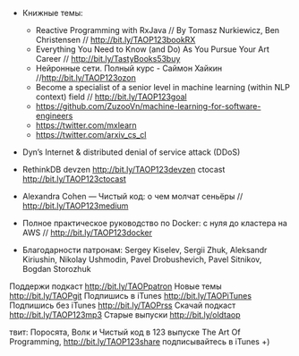 + Книжные темы: 
	+ Reactive Programming with RxJava // By Tomasz Nurkiewicz, Ben Christensen // http://bit.ly/TAOP123bookRX
	+ Everything You Need to Know (and Do) As You Pursue Your Art Career // http://bit.ly/TastyBooks53buy
	+ Нейронные сети. Полный курс - Саймон Хайкин //http://bit.ly/TAOP123ozon
	+ Become a specialist of a senior level in machine learning (within NLP context) field // http://bit.ly/TAOP123goal
	+ https://github.com/ZuzooVn/machine-learning-for-software-engineers
	+ https://twitter.com/mxlearn
	+ https://twitter.com/arxiv_cs_cl
+ Dyn’s Internet & distributed denial of service attack (DDoS)  
+ RethinkDB devzen http://bit.ly/TAOP123devzen   ctocast http://bit.ly/TAOP123ctocast
+ Alexandra Cohen — Чистый код: о чем молчат сеньёры // http://bit.ly/TAOP123medium
+ Полное практическое руководство по Docker: с нуля до кластера на AWS // http://bit.ly/TAOP123docker

+ Благодарности патронам: Sergey Kiselev, Sergii Zhuk, Aleksandr Kiriushin, Nikolay Ushmodin, Pavel Drobushevich, Pavel Sitnikov, Bogdan Storozhuk

Поддержи подкаст http://bit.ly/TAOPpatron
Новые темы http://bit.ly/TAOPgit
Подпишись в iTunes http://bit.ly/TAOPiTunes
Подпишись без iTunes http://bit.ly/TAOPrss
Скачай подкаст http://bit.ly/TAOP123mp3
Старые выпуски http://bit.ly/oldtaop

твит: 
Поросята, Волк и Чистый код в 123 выпуске The Art Of Programming, http://bit.ly/TAOP123share  подписывайтесь в iTunes +) 